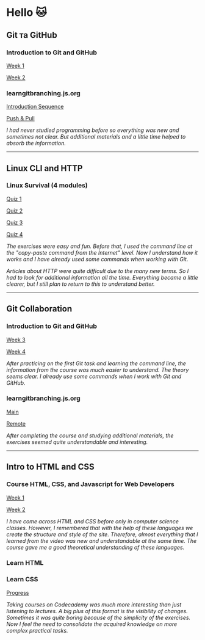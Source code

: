 # Hello :cat:

 ## Git та GitHub
 
 ### **Introduction to Git and GitHub**
  
 [Week 1](https://github.com/iva-stasia/kottans-frontend/blob/main/task_git_github/0_1_1.png)
 
 [Week 2](https://github.com/iva-stasia/kottans-frontend/blob/main/task_git_github/0_1_2.png)
 
 ### **learngitbranching.js.org**
  
  [Introduction Sequence](https://github.com/iva-stasia/kottans-frontend/blob/main/task_git_github/0_2_1.png)
  
  [Push & Pull](https://github.com/iva-stasia/kottans-frontend/blob/main/task_git_github/0_2_2.png)

   *I had never studied programming before so everything was new and sometimes not clear. But additional materials and a little time helped to absorb the information.*

___
## Linux CLI and HTTP

### **Linux Survival (4 modules)**
  
 [Quiz 1](https://github.com/iva-stasia/kottans-frontend/blob/main/task_linux_cli/1_1_1.png)

 [Quiz 2](https://github.com/iva-stasia/kottans-frontend/blob/main/task_linux_cli/1_1_2.png)

 [Quiz 3](https://github.com/iva-stasia/kottans-frontend/blob/main/task_linux_cli/1_1_3.png)

 [Quiz 4](https://github.com/iva-stasia/kottans-frontend/blob/main/task_linux_cli/1_1_4.png)
 
 *The exercises were easy and fun. Before that, I used the command line at the "copy-paste command from the Internet" level. Now I understand how it works and I have already used some commands when working with Git.*

 *Articles about HTTP were quite difficult due to the many new terms. So I had to look for additional information all the time. Everything became a little clearer, but I still plan to return to this to understand better.*

 ___
## Git Collaboration

### **Introduction to Git and GitHub**

[Week 3](https://github.com/iva-stasia/kottans-frontend/blob/main/task_git_collaboration/3_1_1.png)

[Week 4](https://github.com/iva-stasia/kottans-frontend/blob/main/task_git_collaboration/3_1_2.png)

*After practicing on the first Git task and learning the command line, the information from the course was much easier to understand. The theory seems clear. I already use some commands when I work with Git and GitHub.*

### **learngitbranching.js.org**

[Main](https://github.com/iva-stasia/kottans-frontend/blob/main/task_git_collaboration/3_2_1.png)

[Remote](https://github.com/iva-stasia/kottans-frontend/blob/main/task_git_collaboration/3_2_2.png)

*After completing the course and studying additional materials, the exercises seemed quite understandable and interesting.*

___
## Intro to HTML and CSS

### **Course HTML, CSS, and Javascript for Web Developers**

[Week 1](https://github.com/iva-stasia/kottans-frontend/blob/main/task_html_css_intro/4_1_1.png)

[Week 2](https://github.com/iva-stasia/kottans-frontend/blob/main/task_html_css_intro/4_1_2.png)

*I have come across HTML and CSS before only in computer science classes. However, I remembered that with the help of these languages we create the structure and style of the site. Therefore, almost everything that I learned from the video was new and understandable at the same time. The course gave me a good theoretical understanding of these languages.*

### **Learn HTML**
### **Learn CSS**

[Progress](https://github.com/iva-stasia/kottans-frontend/blob/main/task_html_css_intro/4_2.png)

*Taking courses on Codecademy was much more interesting than just listening to lectures. A big plus of this format is the visibility of changes. Sometimes it was quite boring because of the simplicity of the exercises. Now I feel the need to consolidate the acquired knowledge on more complex practical tasks.*